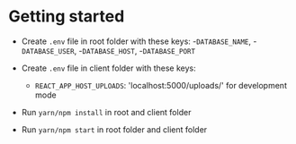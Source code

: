 
Getting started
=====

- Create `.env` file in root folder with these keys:
  -`DATABASE_NAME`,
  -`DATABASE_USER`,
  -`DATABASE_HOST`,
  -`DATABASE_PORT`
  
- Create `.env` file in client folder with these keys: 
  - `REACT_APP_HOST_UPLOADS`: 'localhost:5000/uploads/' for development mode
  
- Run `yarn/npm install` in root and client folder
- Run `yarn/npm start` in root folder and client folder
